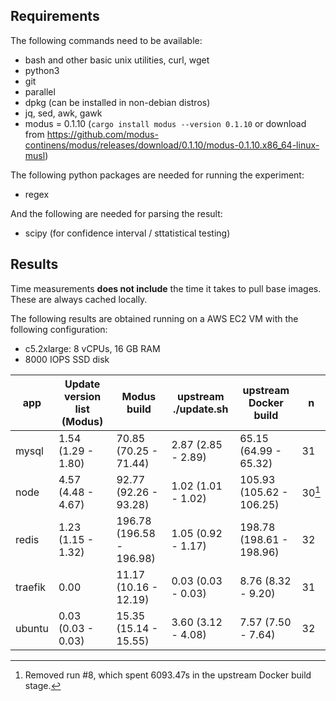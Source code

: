 ## Requirements

The following commands need to be available:

* bash and other basic unix utilities, curl, wget
* python3
* git
* parallel
* dpkg (can be installed in non-debian distros)
* jq, sed, awk, gawk
* modus = 0.1.10 (`cargo install modus --version 0.1.10` or download from https://github.com/modus-continens/modus/releases/download/0.1.10/modus-0.1.10.x86_64-linux-musl)

The following python packages are needed for running the experiment:

* regex

And the following are needed for parsing the result:

* scipy (for confidence interval / sttatistical testing)

## Results

Time measurements **does not include** the time it takes to pull base images. These are always cached locally.

The following results are obtained running on a AWS EC2 VM with the following configuration:

* c5.2xlarge: 8 vCPUs, 16 GB RAM
* 8000 IOPS SSD disk

| app | Update version list (Modus) | Modus build | upstream ./update.sh | upstream Docker build | n |
| --- | --- | --- | --- | --- | --- |
| mysql | 1.54 (1.29 - 1.80) | 70.85 (70.25 - 71.44) | 2.87 (2.85 - 2.89) | 65.15 (64.99 - 65.32) | 31 |
| node | 4.57 (4.48 - 4.67) | 92.77 (92.26 - 93.28) | 1.02 (1.01 - 1.02) | 105.93 (105.62 - 106.25) | 30[^1] |
| redis | 1.23 (1.15 - 1.32) | 196.78 (196.58 - 196.98) | 1.05 (0.92 - 1.17) | 198.78 (198.61 - 198.96) | 32 |
| traefik | 0.00 | 11.17 (10.16 - 12.19) | 0.03 (0.03 - 0.03) | 8.76 (8.32 - 9.20) | 31 |
| ubuntu | 0.03 (0.03 - 0.03) | 15.35 (15.14 - 15.55) | 3.60 (3.12 - 4.08) | 7.57 (7.50 - 7.64) | 32 |

[^1]: Removed run #8, which spent 6093.47s in the upstream Docker build stage.
